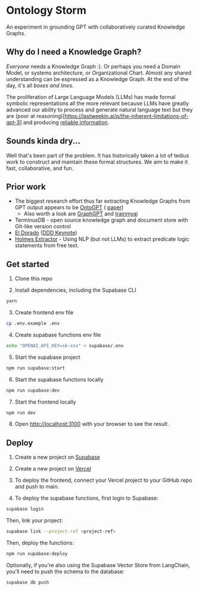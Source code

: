 # Ontology Storm

An experiment in grounding GPT with collaboratively curated Knowledge Graphs.

## Why do I need a Knowledge Graph?

*Everyone* needs a Knowledge Graph :). Or perhaps you need a Domain Model, or systems architecture, or Organizational Chart. Almost any shared understanding can be expressed as a Knowledge Graph. At the end of the day, it's all *boxes and lines*.

The proliferation of Large Language Models (LLMs) has made formal symbolic representations all the more relevant because LLMs have greatly advanced our ability to process and generate natural language text but they are (poor at reasoning)[https://lastweekin.ai/p/the-inherent-limitations-of-gpt-3] and producing [reliable information](https://en.wikipedia.org/wiki/Hallucination_(artificial_intelligence)).

## Sounds kinda dry...

Well that's been part of the problem. It has historically taken a lot of tedius work to construct and maintain these formal structures. We aim to make it fast, collaborative, and fun.

## Prior work
* The biggest research effort thus far extracting Knowledge Graphs from GPT output appears to be [OntoGPT](https://github.com/monarch-initiative/ontogpt) ( [paper](https://arxiv.org/pdf/2304.02711.pdf))
  * Also worth a look are [GraphGPT](https://github.com/varunshenoy/GraphGPT) and [trainmyai](https://github.com/gidgreen/trainmyai)
* TerminusDB - open source knowledge graph and document store with Git-like version control
* [El Dorado](https://www.infoq.com/news/2017/09/el-dorado-released) ([DDD Keynote](https://www.youtube.com/watch?v=oPJIXPC_vn8))
* [Holmes Extractor](https://github.com/msg-systems/holmes-extractor) - Using NLP (but not LLMs) to extract predicate logic statements from free text.
## Get started

1. Clone this repo

2. Install dependencies, including the Supabase CLI

```bash
yarn
```

3. Create frontend env file

```bash
cp .env.example .env
```

4. Create supabase functions env file

```bash
echo "OPENAI_API_KEY=sk-xxx" > supabase/.env
```

5. Start the supabase project

```bash
npm run supabase:start
```

6. Start the supabase functions locally

```bash
npm run supabase:dev
```

7. Start the frontend locally

```bash
npm run dev 
```

8. Open [http://localhost:3100](http://localhost:3100) with your browser to see the result.

## Deploy

1. Create a new project on [Supabase](https://supabase.io)

2. Create a new project on [Vercel](https://vercel.com)

3. To deploy the frontend, connect your Vercel project to your GitHub repo and push to main.

4. To deploy the supabase functions, first login to Supabase:

```bash
supabase login
```

Then, link your project:

```bash
supabase link --project-ref <project-ref>
```

Then, deploy the functions:

```bash
npm run supabase:deploy
```

Optionally, if you're also using the Supabase Vector Store from LangChain, you'll need to push the schema to the database:

```bash
supabase db push
```
